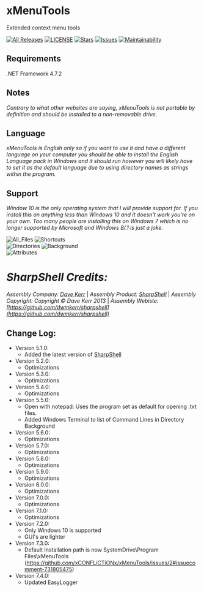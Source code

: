 # xMenuTools

Extended context menu tools  

[![All Releases](https://img.shields.io/github/downloads/xCONFLiCTiONx/xMenuTools/total)](https://github.com/xCONFLiCTiONx/xMenuTools/releases) [![LICENSE](https://img.shields.io/github/license/xCONFLiCTiONx/xMenuTools)](https://github.com/xCONFLiCTiONx/xMenuTools/blob/master/LICENSE) [![Stars](https://img.shields.io/github/stars/xCONFLiCTiONx/xMenuTools)](https://github.com/xCONFLiCTiONx/xMenuTools/stargazers) [![Issues](https://img.shields.io/github/issues/xCONFLiCTiONx/xMenuTools)](https://github.com/xCONFLiCTiONx/xMenuTools/issues) [![Maintainability](https://api.codeclimate.com/v1/badges/780a0ac77157fdb3f14e/maintainability)](https://codeclimate.com/github/xCONFLiCTiONx/xMenuTools/maintainability)  

## Requirements
.NET Framework 4.7.2

## Notes
*Contrary to what other websites are saying, xMenuTools is not portable by definition and should be installed to a non-removable drive.*

## Language
*xMenuTools is English only so if you want to use it and have a different language on your computer you should be able to install the English Language pack in Windows and it should run however you will likely have to set it as the default language due to using directory names as strings within the program.*

## Support
*Window 10 is the only operating system that I will provide support for. If you install this on anything less than Windows 10 and it doesn't work you're on your own. Too many people are installing this on Windows 7 which is no longer supported by Microsoft and Windows 8/.1 is just a joke.*

![All_Files](https://raw.githubusercontent.com/xCONFLiCTiONx/xMenuTools/master/Screenshots/All_Files.jpg) ![Shortcuts](https://raw.githubusercontent.com/xCONFLiCTiONx/xMenuTools/master/Screenshots/Shortcuts.jpg)  
![Directories](https://raw.githubusercontent.com/xCONFLiCTiONx/xMenuTools/master/Screenshots/Directories.jpg) ![Background](https://raw.githubusercontent.com/xCONFLiCTiONx/xMenuTools/master/Screenshots/Background.jpg)  
![Attributes](https://raw.githubusercontent.com/xCONFLiCTiONx/xMenuTools/master/Screenshots/Attributes.jpg)

*SharpShell Credits:*
===================  
*Assembly Company: [Dave Kerr](https://github.com/dwmkerr)* | *Assembly Product: [SharpShell](https://github.com/dwmkerr/sharpshell)* | *Assembly Copyright: Copyright © Dave Kerr 2013* | *Assembly Webiste: [https://github.com/dwmkerr/sharpshell](https://github.com/dwmkerr/sharpshell)*

## Change Log:
* Version 5.1.0:
    * Added the latest version of [SharpShell](https://github.com/dwmkerr/sharpshell)
* Version 5.2.0:
    * Optimizations
* Version 5.3.0:
    * Optimizations
* Version 5.4.0:
    * Optimizations
* Version 5.5.0:
    * Open with notepad: Uses the program set as default for opening .txt files.
    * Added Windows Terminal to list of Command Lines in Directory Background
* Version 5.6.0:
    * Optimizations
* Version 5.7.0:
    * Optimizations
* Version 5.8.0:
    * Optimizations
* Version 5.9.0:
    * Optimizations
* Version 6.0.0:
    * Optimizations
* Version 7.0.0:
    * Optimizations
* Version 7.1.0:
    * Optimizations
* Version 7.2.0:
    * Only Windows 10 is supported
    * GUI's are lighter
* Version 7.3.0:
    * Default Installation path is now SystemDrive\Program Files\xMenuTools (https://github.com/xCONFLiCTiONx/xMenuTools/issues/2#issuecomment-731805475)
* Version 7.4.0:
    * Updated EasyLogger
